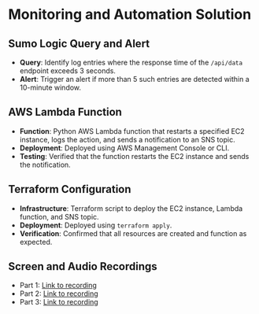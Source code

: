 # Monitoring and Automation Solution

## Sumo Logic Query and Alert
- **Query**: Identify log entries where the response time of the `/api/data` endpoint exceeds 3 seconds.
- **Alert**: Trigger an alert if more than 5 such entries are detected within a 10-minute window.

## AWS Lambda Function
- **Function**: Python AWS Lambda function that restarts a specified EC2 instance, logs the action, and sends a notification to an SNS topic.
- **Deployment**: Deployed using AWS Management Console or CLI.
- **Testing**: Verified that the function restarts the EC2 instance and sends the notification.

## Terraform Configuration
- **Infrastructure**: Terraform script to deploy the EC2 instance, Lambda function, and SNS topic.
- **Deployment**: Deployed using `terraform apply`.
- **Verification**: Confirmed that all resources are created and function as expected.

## Screen and Audio Recordings
- Part 1: [Link to recording](./recordings/part1.mp4)
- Part 2: [Link to recording](./recordings/part2.mp4)
- Part 3: [Link to recording](./recordings/part3.mp4)
